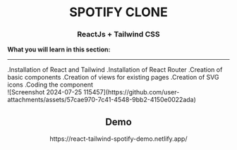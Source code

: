<H1 align="center">SPOTIFY CLONE</H1>
<h3 align="center">ReactJs + Tailwind CSS</h3>
<b>What you will learn in this section:</b>
<hr>
.Installation of React and Tailwind .Installation of React Router 
.Creation of basic components 
.Creation of views for existing pages 
.Creation of SVG icons 
.Coding the component
<br>
![Screenshot 2024-07-25 115457](https://github.com/user-attachments/assets/57cae970-7c41-4548-9bb2-4150e0022ada)
<br>
<H2 align="Center">Demo</H2>
<center>https://react-tailwind-spotify-demo.netlify.app/</center>

